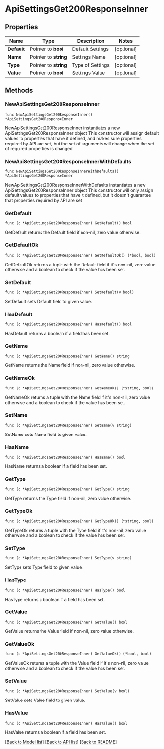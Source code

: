 # ApiSettingsGet200ResponseInner

## Properties

Name | Type | Description | Notes
------------ | ------------- | ------------- | -------------
**Default** | Pointer to **bool** | Default Settings | [optional] 
**Name** | Pointer to **string** | Settings Name | [optional] 
**Type** | Pointer to **string** | Type of Settings | [optional] 
**Value** | Pointer to **bool** | Settings Value | [optional] 

## Methods

### NewApiSettingsGet200ResponseInner

`func NewApiSettingsGet200ResponseInner() *ApiSettingsGet200ResponseInner`

NewApiSettingsGet200ResponseInner instantiates a new ApiSettingsGet200ResponseInner object
This constructor will assign default values to properties that have it defined,
and makes sure properties required by API are set, but the set of arguments
will change when the set of required properties is changed

### NewApiSettingsGet200ResponseInnerWithDefaults

`func NewApiSettingsGet200ResponseInnerWithDefaults() *ApiSettingsGet200ResponseInner`

NewApiSettingsGet200ResponseInnerWithDefaults instantiates a new ApiSettingsGet200ResponseInner object
This constructor will only assign default values to properties that have it defined,
but it doesn't guarantee that properties required by API are set

### GetDefault

`func (o *ApiSettingsGet200ResponseInner) GetDefault() bool`

GetDefault returns the Default field if non-nil, zero value otherwise.

### GetDefaultOk

`func (o *ApiSettingsGet200ResponseInner) GetDefaultOk() (*bool, bool)`

GetDefaultOk returns a tuple with the Default field if it's non-nil, zero value otherwise
and a boolean to check if the value has been set.

### SetDefault

`func (o *ApiSettingsGet200ResponseInner) SetDefault(v bool)`

SetDefault sets Default field to given value.

### HasDefault

`func (o *ApiSettingsGet200ResponseInner) HasDefault() bool`

HasDefault returns a boolean if a field has been set.

### GetName

`func (o *ApiSettingsGet200ResponseInner) GetName() string`

GetName returns the Name field if non-nil, zero value otherwise.

### GetNameOk

`func (o *ApiSettingsGet200ResponseInner) GetNameOk() (*string, bool)`

GetNameOk returns a tuple with the Name field if it's non-nil, zero value otherwise
and a boolean to check if the value has been set.

### SetName

`func (o *ApiSettingsGet200ResponseInner) SetName(v string)`

SetName sets Name field to given value.

### HasName

`func (o *ApiSettingsGet200ResponseInner) HasName() bool`

HasName returns a boolean if a field has been set.

### GetType

`func (o *ApiSettingsGet200ResponseInner) GetType() string`

GetType returns the Type field if non-nil, zero value otherwise.

### GetTypeOk

`func (o *ApiSettingsGet200ResponseInner) GetTypeOk() (*string, bool)`

GetTypeOk returns a tuple with the Type field if it's non-nil, zero value otherwise
and a boolean to check if the value has been set.

### SetType

`func (o *ApiSettingsGet200ResponseInner) SetType(v string)`

SetType sets Type field to given value.

### HasType

`func (o *ApiSettingsGet200ResponseInner) HasType() bool`

HasType returns a boolean if a field has been set.

### GetValue

`func (o *ApiSettingsGet200ResponseInner) GetValue() bool`

GetValue returns the Value field if non-nil, zero value otherwise.

### GetValueOk

`func (o *ApiSettingsGet200ResponseInner) GetValueOk() (*bool, bool)`

GetValueOk returns a tuple with the Value field if it's non-nil, zero value otherwise
and a boolean to check if the value has been set.

### SetValue

`func (o *ApiSettingsGet200ResponseInner) SetValue(v bool)`

SetValue sets Value field to given value.

### HasValue

`func (o *ApiSettingsGet200ResponseInner) HasValue() bool`

HasValue returns a boolean if a field has been set.


[[Back to Model list]](../README.md#documentation-for-models) [[Back to API list]](../README.md#documentation-for-api-endpoints) [[Back to README]](../README.md)



